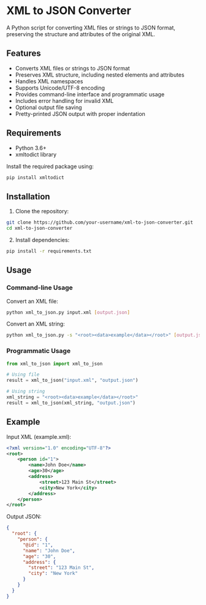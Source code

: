 # XML to JSON Converter

A Python script for converting XML files or strings to JSON format, preserving the structure and attributes of the original XML.

## Features

- Converts XML files or strings to JSON format
- Preserves XML structure, including nested elements and attributes
- Handles XML namespaces
- Supports Unicode/UTF-8 encoding
- Provides command-line interface and programmatic usage
- Includes error handling for invalid XML
- Optional output file saving
- Pretty-printed JSON output with proper indentation

## Requirements

- Python 3.6+
- xmltodict library

Install the required package using:
```bash
pip install xmltodict
```

## Installation

1. Clone the repository:
```bash
git clone https://github.com/your-username/xml-to-json-converter.git
cd xml-to-json-converter
```

2. Install dependencies:
```bash
pip install -r requirements.txt
```

## Usage

### Command-line Usage

Convert an XML file:
```bash
python xml_to_json.py input.xml [output.json]
```

Convert an XML string:
```bash
python xml_to_json.py -s "<root><data>example</data></root>" [output.json]
```

### Programmatic Usage

```python
from xml_to_json import xml_to_json

# Using file
result = xml_to_json("input.xml", "output.json")

# Using string
xml_string = "<root><data>example</data></root>"
result = xml_to_json(xml_string, "output.json")
```

## Example

Input XML (example.xml):
```xml
<?xml version="1.0" encoding="UTF-8"?>
<root>
    <person id="1">
        <name>John Doe</name>
        <age>30</age>
        <address>
            <street>123 Main St</street>
            <city>New York</city>
        </address>
    </person>
</root>
```

Output JSON:
```json
{
  "root": {
    "person": {
      "@id": "1",
      "name": "John Doe",
      "age": "30",
      "address": {
        "street": "123 Main St",
        "city": "New York"
      }
    }
  }
}
```
